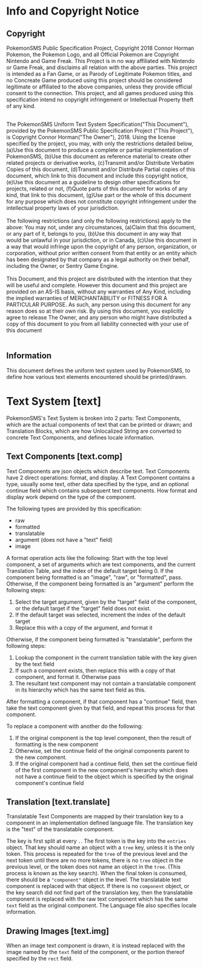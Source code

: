 # Info and Copyright Notice #

## Copyright ##
PokemonSMS Public Specification Project, Copyright 2018 Connor Horman
Pokemon, the Pokemon Logo, and all Official Pokemon are Copyright Nintendo and Game Freak. This Project is in no way affiliated with Nintendo or Game Freak, and disclaims all relation with the above parties. This project is intended as a Fan Game, or as Parody of Legitimate Pokemon titles, and no Concreate Game produced using this project should be considered legitimate or affiliated to the above companies, unless they provide official consent to the connection. This project, and all games produced using this specification intend no copyright infringement or Intellectual Property theft of any kind.<br/><br/>


The PokemonSMS Uniform Text System Specification("This Document"), provided by the PokemonSMS Public Specification Project ("This Project"), is Copyright Connor Horman("The Owner"), 2018. 
Using the license specified by the project, you may, with only the restrictions detailed below,
(a)Use this document to produce a complete or partial implementation of PokemonSMS, 
(b)Use this document as reference material to create other related projects or derivative works,
(c)Transmit and/or Distribute Verbatim Copies of this document,
(d)Transmit and/or Distribute Partial copies of this document, which link to this document and include this copyright notice,
(e)Use this document as a guideline to design other specifications for projects, related or not,
(f)Quote parts of this document for works of any kind, that link to this document,
(g)Use part or the whole of this document for any purpose which does not constitute copyright infringement under the intellectual property laws of your jurisdiction.
<br/><br/>
The following restrictions (and only the following restrictions) apply to the above:
You may not, under any circumstances, 
(a)Claim that this document, or any part of it, belongs to you, 
(b)Use this document in any way that would be unlawful in your jurisdiction, or in Canada, 
(c)Use this document in a way that would infringe upon the copyright of any person, organization, or corporation, without prior written consent from that entity or an entity which has been designated by that company as a legal authority on their behalf, including the Owner, or Sentry Game Engine.
<br/><br/>
  This Document, and this project are distributed with the intention that they will be useful and complete. However this document and this project are provided on an AS-IS basis, without any warranties of Any Kind, including the implied warranties of MERCHANTABILITY or FITNESS FOR A PARTICULAR PURPOSE. As such, any person using this document for any reason does so at their own risk.  By using this document, you explicitly agree to release The Owner, and any person who might have distributed a copy of this document to you from all liability connected with your use of this document
<br/><br/>

## Information ##
This document defines the uniform text system used by PokemonSMS, to define how various text elements encountered should be printed/drawn. 

# Text System [text] #
PokemonSMS's Text System is broken into 2 parts: Text Components, which are the actual components of text that can be printed or drawn; and Translation Blocks, which are how Unlocalized String are converted to concrete Text Components, and defines locale information. 

## Text Components [text.comp] ##
Text Components are json objects which describe text. Text Components have 2 direct operations: format, and display. 
A Text Component contains a type, usually some text, other data specified by the type, and an optional continue field which contains subsequent text components. 
How format and display work depend on the type of the component. 

The following types are provided by this specification: 
<ul>
<li>raw</li>
<li>formatted</li>
<li>translatable</li>
<li>argument (does not have a "text" field)</li>
<li>image</li>
</ul>

A format operation acts like the following: 
Start with the top level component, a set of arguments which are text components, and the current Translation Table, and the index of the default target being 0. 
If the component being formatted is an "image", "raw", or "formatted", pass.<br/>
Otherwise, if the component being formatted is an "argument" perform the following steps:
<ol type="1">
<li>Select the target argument, given by the "target" field of the component, or the default target if the "target" field does not exist.</li>
<li>If the default target was selected, increment the index of the default target</li>
<li>Replace this with a copy of the argument, and format it</li>
</ol>
Otherwise, if the component being formatted is "translatable", perform the following steps:
<ol type="1">
<li>Lookup the component in the current translation table with the key given by the text field</li>
<li>If such a component exists, then replace this with a copy of that component, and format it. Otherwise pass</li>
<li>The resultant text component may not contain a translatable component in its hierarchy which has the same text field as this.</li>
</ol>
After formatting a component, if that component has a "continue" field, then take the text component given by that field, and repeat this process for that component. 

To replace a component with another do the following:
<ol type="1">
<li>If the original component is the top level component, then the result of formatting is the new component</li>
<li>Otherwise, set the continue field of the original components parent to the new component.</li>
<li>If the original component had a continue field, then set the continue field of the first component in the new component's hierarchy which does not have a continue field to the object which is specified by the original component's continue field  
</ol>

## Translation [text.translate] ##
Translatable Text Components are mapped by their translation key to a component in an implementation defined language file. The translation key is the "text" of the translatable component. 

The key is first split at every `.`. The first token is the key into the `entries` object. That key should name an object with a `tree` key, unless it is the only token. This process is repeated for the `tree` of the previous level and the next token until there are no more tokens, there is no `tree` object in the previous level, or the token does not name an object in the `tree`. (This process is known as the key search). 
When the final token is consumed, there should be a `"component"` object in the level. The translatable text component is replaced with that object. If there is no `component` object, or the key search did not find part of the translation key, then the translatable component is replaced with the raw text component which has the same `text` field as the original component. 
The Language file also specifies locale information. 

## Drawing Images [text.img] ##
When an image text component is drawn, it is instead replaced with the image named by the `text` field of the component, or the portion thereof specified by the `rect` field. 



